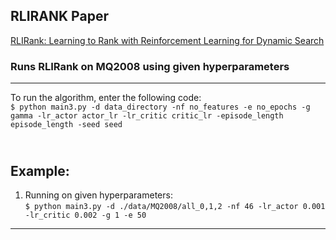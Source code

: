 ## RLIRANK Paper
[RLIRank: Learning to Rank with Reinforcement Learning for Dynamic Search](https://arxiv.org/abs/2105.10124)

### Runs RLIRank on MQ2008 using given hyperparameters

---

To run the algorithm, enter the following code:<br>
`$ python main3.py -d data_directory -nf no_features -e no_epochs -g gamma -lr_actor actor_lr -lr_critic critic_lr -episode_length episode_length -seed seed `<br>


<br>Example: 
---
1. Running on given hyperparameters: <br> `$ python main3.py -d ./data/MQ2008/all_0,1,2 -nf 46 -lr_actor 0.001 -lr_critic 0.002 -g 1 -e 50`
---




